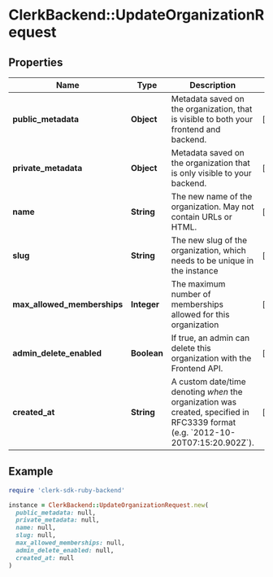 # ClerkBackend::UpdateOrganizationRequest

## Properties

| Name | Type | Description | Notes |
| ---- | ---- | ----------- | ----- |
| **public_metadata** | **Object** | Metadata saved on the organization, that is visible to both your frontend and backend. | [optional] |
| **private_metadata** | **Object** | Metadata saved on the organization that is only visible to your backend. | [optional] |
| **name** | **String** | The new name of the organization. May not contain URLs or HTML. | [optional] |
| **slug** | **String** | The new slug of the organization, which needs to be unique in the instance | [optional] |
| **max_allowed_memberships** | **Integer** | The maximum number of memberships allowed for this organization | [optional] |
| **admin_delete_enabled** | **Boolean** | If true, an admin can delete this organization with the Frontend API. | [optional] |
| **created_at** | **String** | A custom date/time denoting _when_ the organization was created, specified in RFC3339 format (e.g. &#x60;2012-10-20T07:15:20.902Z&#x60;). | [optional] |

## Example

```ruby
require 'clerk-sdk-ruby-backend'

instance = ClerkBackend::UpdateOrganizationRequest.new(
  public_metadata: null,
  private_metadata: null,
  name: null,
  slug: null,
  max_allowed_memberships: null,
  admin_delete_enabled: null,
  created_at: null
)
```

